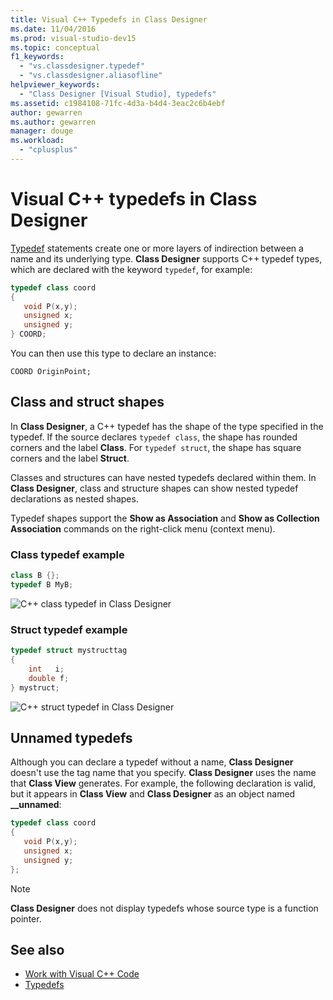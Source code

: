 ```yaml
---
title: Visual C++ Typedefs in Class Designer
ms.date: 11/04/2016
ms.prod: visual-studio-dev15
ms.topic: conceptual
f1_keywords:
  - "vs.classdesigner.typedef"
  - "vs.classdesigner.aliasofline"
helpviewer_keywords:
  - "Class Designer [Visual Studio], typedefs"
ms.assetid: c1984108-71fc-4d3a-b4d4-3eac2c6b4ebf
author: gewarren
ms.author: gewarren
manager: douge
ms.workload:
  - "cplusplus"
---
```

# Visual C++ typedefs in Class Designer

[Typedef](/cpp/cpp/aliases-and-typedefs-cpp#typedefs) statements create one or more layers of indirection between a name and its underlying type. **Class Designer** supports C++ typedef types, which are declared with the keyword `typedef`, for example:

```cpp
typedef class coord
{
   void P(x,y);
   unsigned x;
   unsigned y;
} COORD;
```

You can then use this type to declare an instance:

`COORD OriginPoint;`

## Class and struct shapes

In **Class Designer**, a C++ typedef has the shape of the type specified in the typedef. If the source declares `typedef class`, the shape has rounded corners and the label **Class**. For `typedef struct`, the shape has square corners and the label **Struct**.

Classes and structures can have nested typedefs declared within them. In **Class Designer**, class and structure shapes can show nested typedef declarations as nested shapes.

Typedef shapes support the **Show as Association** and **Show as Collection Association** commands on the right-click menu (context menu).

### Class typedef example

```cpp
class B {};
typedef B MyB;
```

![C++ class typedef in Class Designer](media/cpp-class-typedef.png)

### Struct typedef example

```cpp
typedef struct mystructtag
{
	int   i;
	double f;
} mystruct;
```

![C++ struct typedef in Class Designer](media/cpp-struct-typedef.png)

## Unnamed typedefs

Although you can declare a typedef without a name, **Class Designer** doesn't use the tag name that you specify. **Class Designer** uses the name that **Class View** generates. For example, the following declaration is valid, but it appears in **Class View** and **Class Designer** as an object named **__unnamed**:

```cpp
typedef class coord
{
   void P(x,y);
   unsigned x;
   unsigned y;
};
```

> [!NOTE]
> **Class Designer** does not display typedefs whose source type is a function pointer.

## See also

- [Work with Visual C++ Code](working-with-visual-cpp-code.md)
- [Typedefs](/cpp/cpp/aliases-and-typedefs-cpp#typedefs)